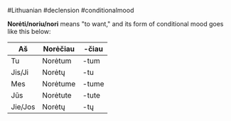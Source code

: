 #Lithuanian #declension #conditionalmood

__Norėti/noriu/nori__ means "to want," and its form of conditional mood goes like this below:

| Aš      | Norėčiau | -čiau |
| ------- | -------- | ----- |
| Tu      | Norėtum  | -tum  |
| Jis/Ji  | Norėtų   | -tu   |
| Mes     | Norėtume | -tume |
| Jūs     | Norėtute | -tute |
| Jie/Jos | Norėtų   | -tų   |
